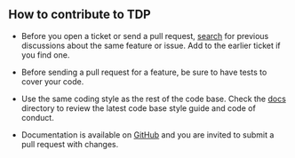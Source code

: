 ## How to contribute to TDP

* Before you open a ticket or send a pull request, [search](https://github.com/TOSIT-FR/ansible-tdp-roles/issues) for previous discussions about the same feature or issue. Add to the earlier ticket if you find one.

* Before sending a pull request for a feature, be sure to have tests to cover your code.

* Use the same coding style as the rest of the code base. Check the [docs](https://github.com/TOSIT-FR/ansible-tdp-roles/tree/master/plugins) directory to review the latest code base style guide and code of conduct.

* Documentation is available on [GitHub](https://github.com/TOSIT-FR/ansible-tdp-roles/tree/master/docs) and you are invited to submit a pull request with changes.
